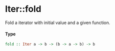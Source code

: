 # Iter::fold

Fold a iterator with initial value and a given function.

#### Type
```haskell
fold :: Iter a -> b -> (b -> a -> b) -> b
```
